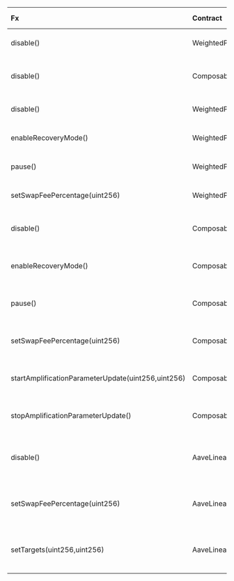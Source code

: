 | Fx                                                 | Contract                    | Deployment                              | Authorized_Caller_Addresses                    | Authorized _Caller_Names   |
|:---------------------------------------------------|:----------------------------|:----------------------------------------|:-----------------------------------------------|:---------------------------|
| disable()                                          | WeightedPoolFactory         | 20220908-weighted-pool-v2               | ['0xd6110A7756080a4e3BCF4e7EBBCA8E8aDFBC9962'] | ['emergency']              |
| disable()                                          | ComposableStablePoolFactory | 20221122-composable-stable-pool-v2      | ['0xd6110A7756080a4e3BCF4e7EBBCA8E8aDFBC9962'] | ['emergency']              |
| disable()                                          | WeightedPoolFactory         | 20230206-weighted-pool-v3               | ['0xd6110A7756080a4e3BCF4e7EBBCA8E8aDFBC9962'] | ['emergency']              |
| enableRecoveryMode()                               | WeightedPool                | 20230206-weighted-pool-v3               | ['0xd6110A7756080a4e3BCF4e7EBBCA8E8aDFBC9962'] | ['emergency']              |
| pause()                                            | WeightedPool                | 20230206-weighted-pool-v3               | ['0xd6110A7756080a4e3BCF4e7EBBCA8E8aDFBC9962'] | ['emergency']              |
| setSwapFeePercentage(uint256)                      | WeightedPool                | 20230206-weighted-pool-v3               | ['0x14969B55a675d13a1700F71A37511bc22D90155a'] | ['feeManager']             |
| disable()                                          | ComposableStablePoolFactory | 20230206-composable-stable-pool-v3      | ['0xd6110A7756080a4e3BCF4e7EBBCA8E8aDFBC9962'] | ['emergency']              |
| enableRecoveryMode()                               | ComposableStablePool        | 20230206-composable-stable-pool-v3      | ['0xd6110A7756080a4e3BCF4e7EBBCA8E8aDFBC9962'] | ['emergency']              |
| pause()                                            | ComposableStablePool        | 20230206-composable-stable-pool-v3      | ['0xd6110A7756080a4e3BCF4e7EBBCA8E8aDFBC9962'] | ['emergency']              |
| setSwapFeePercentage(uint256)                      | ComposableStablePool        | 20230206-composable-stable-pool-v3      | ['0x14969B55a675d13a1700F71A37511bc22D90155a'] | ['feeManager']             |
| startAmplificationParameterUpdate(uint256,uint256) | ComposableStablePool        | 20230206-composable-stable-pool-v3      | ['0x14969B55a675d13a1700F71A37511bc22D90155a'] | ['feeManager']             |
| stopAmplificationParameterUpdate()                 | ComposableStablePool        | 20230206-composable-stable-pool-v3      | ['0x14969B55a675d13a1700F71A37511bc22D90155a'] | ['feeManager']             |
| disable()                                          | AaveLinearPoolFactory       | 20230206-aave-rebalanced-linear-pool-v4 | ['0xd6110A7756080a4e3BCF4e7EBBCA8E8aDFBC9962'] | ['emergency']              |
| setSwapFeePercentage(uint256)                      | AaveLinearPool              | 20230206-aave-rebalanced-linear-pool-v4 | ['0x14969B55a675d13a1700F71A37511bc22D90155a'] | ['feeManager']             |
| setTargets(uint256,uint256)                        | AaveLinearPool              | 20230206-aave-rebalanced-linear-pool-v4 | ['0x14969B55a675d13a1700F71A37511bc22D90155a'] | ['feeManager']             |